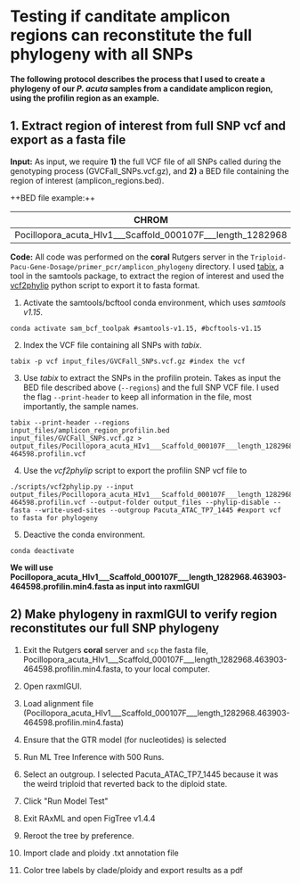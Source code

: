 # Testing if canditate amplicon regions can reconstitute the full phylogeny with all SNPs

**The following protocol describes the process that I used to create a phylogeny of our *P. acuta* samples from a candidate amplicon region, using the profilin region as an example.**

## 1. Extract region of interest from full SNP vcf and export as a fasta file

**Input:** As input, we require **1)** the full VCF file of all SNPs called during the genotyping process (GVCFall_SNPs.vcf.gz), and **2)** a BED file containing the region of interest (amplicon_regions.bed).

++BED file example:++

|CHROM|START|END|ANNOTATION|  
|---|---|---|---|  
|Pocillopora_acuta_HIv1___Scaffold_000107F___length_1282968|463903|464598|profilin|  

**Code:** All code was performed on the **coral** Rutgers server in the ```Triploid-Pacu-Gene-Dosage/primer_pcr/amplicon_phylogeny``` directory. I used [tabix](http://www.htslib.org/doc/tabix.html), a tool in the samtools package, to extract the region of interest and used the [vcf2phylip](https://github.com/edgardomortiz/vcf2phylip) python script to export it to fasta format. 

1. Activate the samtools/bcftool conda environment, which uses *samtools v1.15*.  
```
conda activate sam_bcf_toolpak #samtools-v1.15, #bcftools-v1.15
```

2. Index the VCF file containing all SNPs with *tabix*.  
```
tabix -p vcf input_files/GVCFall_SNPs.vcf.gz #index the vcf
```

3. Use *tabix* to extract the SNPs in the profilin protein. Takes as input the BED file described above (```--regions```) and the full SNP VCF file. I used the flag ```--print-header``` to keep all information in the file, most importantly, the sample names.  
```
tabix --print-header --regions input_files/amplicon_region_profilin.bed input_files/GVCFall_SNPs.vcf.gz > output_files/Pocillopora_acuta_HIv1___Scaffold_000107F___length_1282968.463903-464598.profilin.vcf
```
4. Use the *vcf2phylip* script to export the profilin SNP vcf file to   
```
./scripts/vcf2phylip.py --input output_files/Pocillopora_acuta_HIv1___Scaffold_000107F___length_1282968.463903-464598.profilin.vcf --output-folder output_files --phylip-disable --fasta --write-used-sites --outgroup Pacuta_ATAC_TP7_1445 #export vcf to fasta for phylogeny
```
5. Deactive the conda environment.  
```
conda deactivate
```


**We will use Pocillopora_acuta_HIv1___Scaffold_000107F___length_1282968.463903-464598.profilin.min4.fasta as input into raxmlGUI**


## 2) Make phylogeny in raxmlGUI to verify region reconstitutes our full SNP phylogeny

1. Exit the Rutgers **coral** server and ```scp``` the fasta file, Pocillopora_acuta_HIv1___Scaffold_000107F___length_1282968.463903-464598.profilin.min4.fasta, to your local computer.

2. Open raxmlGUI. 

3. Load alignment file (Pocillopora_acuta_HIv1___Scaffold_000107F___length_1282968.463903-464598.profilin.min4.fasta)

4. Ensure that the GTR model (for nucleotides) is selected

5. Run ML Tree Inference with 500 Runs.

6. Select an outgroup. I selected Pacuta_ATAC_TP7_1445 because it was the weird triploid that reverted back to the diploid state.

7. Click "Run Model Test"

8. Exit RAxML and open FigTree v1.4.4

9. Reroot the tree by preference.

8. Import clade and ploidy .txt annotation file

9. Color tree labels by clade/ploidy and export results as a pdf